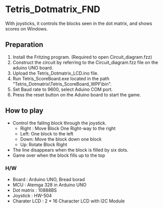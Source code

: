 # Tetris_Dotmatrix_FND
 With joysticks, it controls the blocks seen in the dot matrix, and shows scores on Windows.


## Preparation
 1. Install the Fritzing program. (Required to open Circuit_diagram.fzz)
 2. Construct the circuit by referring to the Circuit_diagram.fzz file on the aduino UNO board.
 3. Upload the Tetris_Dotmatrix_LCD.ino file.
 4. Run Tetris_ScoreBoard.exe located in the path "Tetris_Dotmatrix\Tetris_ScoreBoard_WPF\bin".
 5. Set Baud rate to 9600, select Aduino COM port.
 6. Press the reset button on the Aduino board to start the game.
 
## How to play
* Control the falling block through the joystick.
  * Right : Move Block One Right-way to the right
  * Left: One block to the left
  * Down: Move the block down one block
  * Up: Rotate Block Right
* The line disappears when the block is filled by six dots.
* Game over when the block fills up to the top


### H/W
* Board : Arduino UNO, Bread borad
* MCU : Atemga 328 in Arduino UNO
* Dot matrix : 10888BS
* Joystick : HW-504
* Charater LCD : 2 * 16 Character LCD with I2C Module
